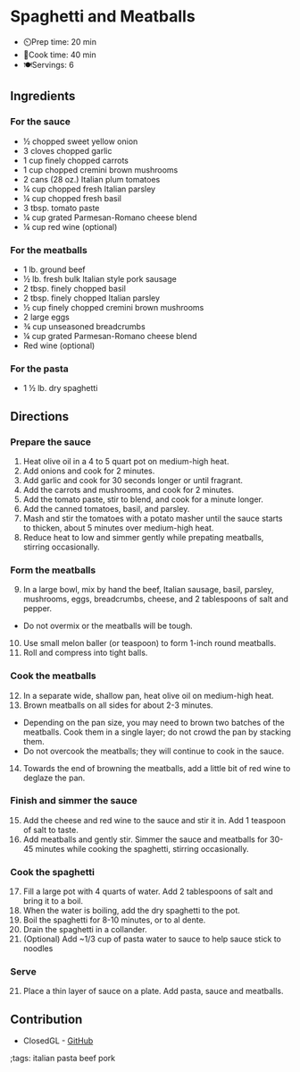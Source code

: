 # Spaghetti and Meatballs

- ⏲️Prep time: 20 min
- 🍳Cook time: 40 min
- 🍽️Servings: 6

## Ingredients

### For the sauce

- ½ chopped sweet yellow onion
- 3 cloves chopped garlic
- 1 cup finely chopped carrots
- 1 cup chopped cremini brown mushrooms
- 2 cans (28 oz.) Italian plum tomatoes
- ¼ cup chopped fresh Italian parsley
- ¼ cup chopped fresh basil
- 3 tbsp. tomato paste
- ¼ cup grated Parmesan-Romano cheese blend
- ¼ cup red wine (optional)

### For the meatballs

- 1 lb. ground beef
- ½ lb. fresh bulk Italian style pork sausage
- 2 tbsp. finely chopped basil
- 2 tbsp. finely chopped Italian parsley
- ½ cup finely chopped cremini brown mushrooms
- 2 large eggs
- ¾ cup unseasoned breadcrumbs
- ¼ cup grated Parmesan-Romano cheese blend
- Red wine (optional)

### For the pasta

- 1 ½ lb. dry spaghetti

## Directions

### Prepare the sauce

1. Heat olive oil in a 4 to 5 quart pot on medium-high heat.
2. Add onions and cook for 2 minutes.
3. Add garlic and cook for 30 seconds longer or until fragrant.
4. Add the carrots and mushrooms, and cook for 2 minutes.
5. Add the tomato paste, stir to blend, and cook for a minute longer.
6. Add the canned tomatoes, basil, and parsley.
7. Mash and stir the tomatoes with a potato masher until the sauce starts to thicken, about 5 minutes over medium-high heat.
8. Reduce heat to low and simmer gently while prepating meatballs, stirring occasionally.

### Form the meatballs

9. In a large bowl, mix by hand the beef, Italian sausage, basil, parsley, mushrooms, eggs, breadcrumbs, cheese, and 2 tablespoons of salt and pepper.
  - Do not overmix or the meatballs will be tough.
10. Use small melon baller (or teaspoon) to form 1-inch round meatballs.
11. Roll and compress into tight balls.

### Cook the meatballs

12. In a separate wide, shallow pan, heat olive oil on medium-high heat.
13. Brown meatballs on all sides for about 2-3 minutes.
  - Depending on the pan size, you may need to brown two batches of the meatballs. Cook them in a single layer; do not crowd the pan by stacking them.
  - Do not overcook the meatballs; they will continue to cook in the sauce.
14. Towards the end of browning the meatballs, add a little bit of red wine to deglaze the pan.

### Finish and simmer the sauce

15. Add the cheese and red wine to the sauce and stir it in. Add 1 teaspoon of salt to taste.
16. Add meatballs and gently stir. Simmer the sauce and meatballs for 30-45 minutes while cooking the spaghetti, stirring occasionally.

### Cook the spaghetti

17. Fill a large pot with 4 quarts of water. Add 2 tablespoons of salt and bring it to a boil.
18. When the water is boiling, add the dry spaghetti to the pot.
19. Boil the spaghetti for 8-10 minutes, or to al dente.
20. Drain the spaghetti in a collander.
21. (Optional) Add ~1/3 cup of pasta water to sauce to help sauce stick to noodles

### Serve

21. Place a thin layer of sauce on a plate. Add pasta, sauce and meatballs.

## Contribution

- ClosedGL - [GitHub](https://github.com/ClosedGL2)

;tags: italian pasta beef pork
